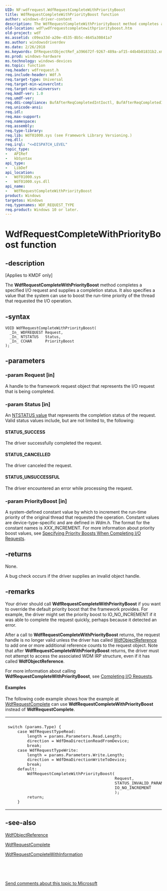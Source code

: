 ```yaml
---
UID: NF:wdfrequest.WdfRequestCompleteWithPriorityBoost
title: WdfRequestCompleteWithPriorityBoost function
author: windows-driver-content
description: The WdfRequestCompleteWithPriorityBoost method completes a specified I/O request and supplies a completion status. It also specifies a value that the system can use to boost the run-time priority of the thread that requested the I/O operation.
old-location: wdf\wdfrequestcompletewithpriorityboost.htm
old-project: wdf
ms.assetid: c09ea33d-a20e-4535-8b5c-4645a30841a7
ms.author: windowsdriverdev
ms.date: 2/26/2018
ms.keywords: DFRequestObjectRef_a396672f-9267-489a-af15-44b4b01831b2.xml, WdfRequestCompleteWithPriorityBoost, WdfRequestCompleteWithPriorityBoost method, kmdf.wdfrequestcompletewithpriorityboost, wdf.wdfrequestcompletewithpriorityboost, wdfrequest/WdfRequestCompleteWithPriorityBoost
ms.prod: windows-hardware
ms.technology: windows-devices
ms.topic: function
req.header: wdfrequest.h
req.include-header: Wdf.h
req.target-type: Universal
req.target-min-winverclnt: 
req.target-min-winversvr: 
req.kmdf-ver: 1.0
req.umdf-ver: 
req.ddi-compliance: BufAfterReqCompletedIntIoctl, BufAfterReqCompletedIntIoctlA, BufAfterReqCompletedIoctl, BufAfterReqCompletedIoctlA, BufAfterReqCompletedRead, BufAfterReqCompletedReadA, BufAfterReqCompletedWrite, BufAfterReqCompletedWriteA, CompleteCanceledReq, DeferredRequestCompleted, DoubleCompletion, DoubleCompletionLocal, DriverCreate, EvtIoStopCancel, EvtIoStopCompleteOrStopAck, EvtSurpriseRemoveNoRequestComplete, InvalidReqAccess, KmdfIrql, KmdfIrql2, MarkCancOnCancReqLocal, MdlAfterReqCompletedIntIoctl, MdlAfterReqCompletedIntIoctlA, MdlAfterReqCompletedIoctl, MdlAfterReqCompletedIoctlA, MdlAfterReqCompletedRead, MdlAfterReqCompletedReadA, MdlAfterReqCompletedWrite, MdlAfterReqCompletedWriteA, MemAfterReqCompletedIntIoctl, MemAfterReqCompletedIntIoctlA, MemAfterReqCompletedIoctl, MemAfterReqCompletedIoctlA, MemAfterReqCompletedRead, MemAfterReqCompletedReadA, MemAfterReqCompletedWrite, MemAfterReqCompletedWriteA, NoCancelFromEvtSurpriseRemove, ReqDelete, ReqIsCancOnCancReq, ReqNotCanceledLocal, ReqSendFail, RequestCompleted, RequestCompletedLocal
req.unicode-ansi: 
req.idl: 
req.max-support: 
req.namespace: 
req.assembly: 
req.type-library: 
req.lib: Wdf01000.sys (see Framework Library Versioning.)
req.dll: 
req.irql: "<=DISPATCH_LEVEL"
topic_type:
-	APIRef
-	kbSyntax
api_type:
-	LibDef
api_location:
-	Wdf01000.sys
-	Wdf01000.sys.dll
api_name:
-	WdfRequestCompleteWithPriorityBoost
product: Windows
targetos: Windows
req.typenames: WDF_REQUEST_TYPE
req.product: Windows 10 or later.
---
```


# WdfRequestCompleteWithPriorityBoost function


## -description


<p class="CCE_Message">[Applies to KMDF only]

The <b>WdfRequestCompleteWithPriorityBoost</b> method completes a specified I/O request and supplies a completion status. It also specifies a value that the system can use to boost the run-time priority of the thread that requested the I/O operation.


## -syntax


````
VOID WdfRequestCompleteWithPriorityBoost(
  _In_ WDFREQUEST Request,
  _In_ NTSTATUS   Status,
  _In_ CCHAR      PriorityBoost
);
````


## -parameters




### -param Request [in]

A handle to the framework request object that represents the I/O request that is being completed.


### -param Status [in]

An <a href="https://msdn.microsoft.com/7792201b-63bb-4db5-803d-2af02893d505">NTSTATUS value</a> that represents the completion status of the request. Valid status values include, but are not limited to, the following:





#### STATUS_SUCCESS

The driver successfully completed the request.



#### STATUS_CANCELLED

The driver canceled the request.



#### STATUS_UNSUCCESSFUL

The driver encountered an error while processing the request.


### -param PriorityBoost [in]

A system-defined constant value by which to increment the run-time priority of the original thread that requested the operation. Constant values are device-type-specific and are defined in <i>Wdm.h</i>. The format for the constant names is <i>XXX</i>_INCREMENT. For more information about priority boost values, see <a href="https://msdn.microsoft.com/9a501ca1-58c9-4458-b202-9581f8ce5e5f">Specifying Priority Boosts When Completing I/O Requests</a>.


## -returns



None.

A bug check occurs if the driver supplies an invalid object handle.






## -remarks



Your driver should call <b>WdfRequestCompleteWithPriorityBoost</b> if you want to override the default priority boost that the framework provides. For example, the driver might set the priority boost to IO_NO_INCREMENT if it was able to complete the request quickly, perhaps because it detected an error. 

After a call to <b>WdfRequestCompleteWithPriorityBoost</b> returns, the request handle is no longer valid unless the driver has called <a href="https://msdn.microsoft.com/library/windows/hardware/ff548758">WdfObjectReference</a> to add one or more additional reference counts to the request object. Note that after <b>WdfRequestCompleteWithPriorityBoost</b> returns, the driver must not attempt to access the associated WDM IRP structure, even if it has called <b>WdfObjectReference</b>.

For more information about calling <b>WdfRequestCompleteWithPriorityBoost</b>, see <a href="https://docs.microsoft.com/en-us/windows-hardware/drivers/wdf/completing-i-o-requests">Completing I/O Requests</a>.


#### Examples

The following code example shows how the example at <a href="..\wdfrequest\nf-wdfrequest-wdfrequestcomplete.md">WdfRequestComplete</a> can use <b>WdfRequestCompleteWithPriorityBoost</b> instead of <b>WdfRequestComplete</b>.

<div class="code"><span codelanguage=""><table>
<tr>
<th></th>
</tr>
<tr>
<td>
<pre>switch (params.Type) {
    case WdfRequestTypeRead:
        length = params.Parameters.Read.Length;
        direction = WdfDmaDirectionReadFromDevice;
        break;
    case WdfRequestTypeWrite:
        length = params.Parameters.Write.Length;
        direction = WdfDmaDirectionWriteToDevice;
        break;
    default:
        WdfRequestCompleteWithPriorityBoost(
                                            Request,
                                            STATUS_INVALID_PARAMETER,
                                            IO_NO_INCREMENT
                                            );
        return;
    }</pre>
</td>
</tr>
</table></span></div>



## -see-also

<a href="https://msdn.microsoft.com/library/windows/hardware/ff548758">WdfObjectReference</a>



<a href="..\wdfrequest\nf-wdfrequest-wdfrequestcomplete.md">WdfRequestComplete</a>



<a href="..\wdfrequest\nf-wdfrequest-wdfrequestcompletewithinformation.md">WdfRequestCompleteWithInformation</a>



 

 

<a href="mailto:wsddocfb@microsoft.com?subject=Documentation%20feedback [wdf\wdf]:%20WdfRequestCompleteWithPriorityBoost method%20 RELEASE:%20(2/26/2018)&amp;body=%0A%0APRIVACY STATEMENT%0A%0AWe use your feedback to improve the documentation. We don't use your email address for any other purpose, and we'll remove your email address from our system after the issue that you're reporting is fixed. While we're working to fix this issue, we might send you an email message to ask for more info. Later, we might also send you an email message to let you know that we've addressed your feedback.%0A%0AFor more info about Microsoft's privacy policy, see http://privacy.microsoft.com/en-us/default.aspx." title="Send comments about this topic to Microsoft">Send comments about this topic to Microsoft</a>

